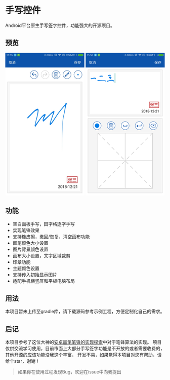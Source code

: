 # 手写控件

Android平台原生手写签字控件，功能强大的开源项目。

## 预览

<img src='preview/blank.jpg' width='250' height='450'/>
<img src='preview/grid.png' width='250' height='450'/>

## 功能

- 空白画板手写，田字格逐字手写
- 实现笔锋效果
- 支持橡皮擦，撤回/恢复，清空画布功能
- 画笔颜色大小设置
- 图片背景颜色设置
- 画布大小设置，文字区域裁剪
- 印章功能
- 主题颜色设置
- 支持传入初始显示图片
- 适配手机横竖屏和平板电脑布局

## 用法

本项目暂未上传至gradle库，请下载源码参考示例工程，方便定制化自己的需求。

## 后记

本项目参考了这位大神的[安卓画笔笔锋的实现探索](https://www.jianshu.com/p/6746d68ef2c3)中对于笔锋算法的实现。
项目仅供交流学习使用，目前市面上大部分手写签字功能是不开放的或者需要收费的，其他开源的应该功能没我这个丰富，
开发不易，如果觉得本项目对您有帮助，请给个star，谢谢！

> 如果你在使用过程发现Bug，欢迎在issue中向我提出
